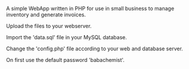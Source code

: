 A simple WebApp written in PHP for use in small business to manage inventory and generate invoices.

Upload the files to your webserver.

Import the 'data.sql' file in your MySQL database.

Change the 'config.php' file according to your web and database server.

On first use the default password 'babachemist'.
